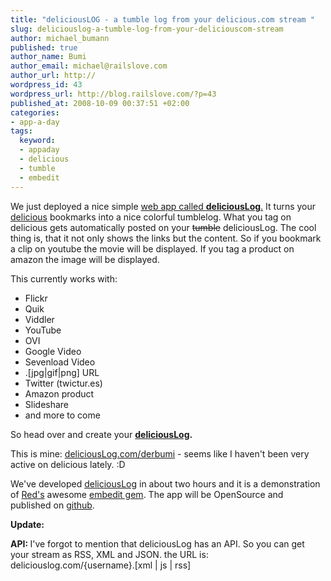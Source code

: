```yaml
--- 
title: "deliciousLOG - a tumble log from your delicious.com stream "
slug: deliciouslog-a-tumble-log-from-your-deliciouscom-stream
author: michael_bumann
published: true
author_name: Bumi
author_email: michael@railslove.com
author_url: http://
wordpress_id: 43
wordpress_url: http://blog.railslove.com/?p=43
published_at: 2008-10-09 00:37:51 +02:00
categories: 
- app-a-day
tags: 
  keyword: 
  - appaday
  - delicious
  - tumble
  - embedit
---
```

We just deployed a nice simple <a href="http://deliciouslog.com">web app called <strong>deliciousLog</strong>.</a> It turns your <a href="http://delicious.com">delicious</a> bookmarks into a nice colorful tumblelog. What you tag on delicious gets automatically posted on your <span style="text-decoration: line-through;">tumble</span> deliciousLog. The cool thing is, that it not only shows the links but the content. So if you bookmark a clip on youtube the movie will be displayed. If you tag a product on amazon the image will be displayed.

This currently works with:
<ul>
	<li> Flickr</li>
	<li> Quik</li>
	<li> Viddler</li>
	<li> YouTube</li>
	<li> OVI</li>
	<li> Google Video</li>
	<li> Sevenload Video</li>
	<li> .[jpg|gif|png] URL</li>
	<li> Twitter (twictur.es)</li>
	<li> Amazon product</li>
	<li> Slideshare</li>
	<li>and more to come</li>
</ul>
So head over and create your <strong><a href="http://deliciouslog.com">deliciousLog</a>. </strong>

This is mine: <a href="http://deliciouslog.com/derbumi">deliciousLog.com/derbumi</a> - seems like I haven't been very active on delicious lately. :D

We've developed <a href="http://deliciouslog.com">deliciousLog</a> in about two hours and it is a demonstration of <a href="http://redwriteshere.com/">Red's</a> awesome <a href="http://github.com/bumi/embedit">embedit gem</a>.
The app will be OpenSource and published on <a href="http://github.com">github</a>.

<strong>Update:</strong>

<strong>API: </strong>I've forgot to mention that deliciousLog has an API. So you can get your stream as RSS, XML and JSON.
the URL is: deliciouslog.com/{username}.[xml | js | rss]
